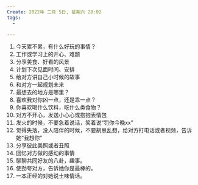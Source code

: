 ```yaml
---
Create: 2022年 二月 5日, 星期六 20:02
tags: 
  - 

---
```

1. 今天累不累，有什么好玩的事情？
2. 工作或学习上的开心、难题
3. 分享美食、好看的风景
4. 计划下次见面时间、安排
5. 给对方讲自己小时候的故事
6. 和对方一起规划未来
7. 最想去的地方是哪里？
8. 喜欢我对你凶一点，还是乖一点？
9. 你喜欢喝什么饮料，吃什么类食物？
10. 对方不开心，发送小心心或抱抱表情包
11. 发火的时候，不要急着说话，笑着说“罚你今晚xx”
12. 觉得失落，没人陪伴的时候，不要胡思乱想，给对方打电话或者视频，告诉她“我想你”
13. 分享彼此美照或者丑照
14. 回忆对方做的感动的事情
15. 聊聊共同好友的八卦，趣事。
16. 使劲夸对方，告诉她你是最棒的。
17. 一本正经的对她说土味情话。




